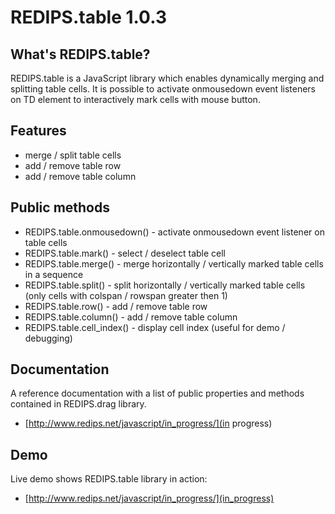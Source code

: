 REDIPS.table 1.0.3
============

## What's REDIPS.table?

REDIPS.table is a JavaScript library which enables dynamically merging and splitting table cells.
It is possible to activate onmousedown event listeners on TD element to interactively mark cells with mouse button.

## Features

* merge / split table cells
* add / remove table row
* add / remove table column

## Public methods

* REDIPS.table.onmousedown() - activate onmousedown event listener on table cells
* REDIPS.table.mark() - select / deselect table cell
* REDIPS.table.merge() - merge horizontally / vertically marked table cells in a sequence
* REDIPS.table.split() - split horizontally / vertically marked table cells (only cells with colspan / rowspan greater then 1)
* REDIPS.table.row() - add / remove table row
* REDIPS.table.column() - add / remove table column
* REDIPS.table.cell_index() - display cell index (useful for demo / debugging)

## Documentation

A reference documentation with a list of public properties and methods contained in REDIPS.drag library.

* [http://www.redips.net/javascript/in_progress/](in progress)

## Demo

Live demo shows REDIPS.table library in action: 

* [http://www.redips.net/javascript/in_progress/](in_progress)

